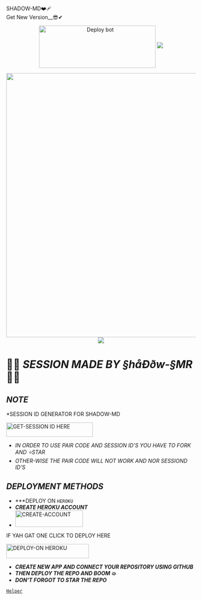 SHADOW-MD❤️‍🩹
<br>
Get New Version__😎✔
  
  <p align="center">
<a href="https://github.com/spartaspice/shadow-md.git" target="blank"><img align="center" src="https://i.imgur.com/cxaSEWe.png" alt="Deploy bot" height="112" width="310" /></a>
     
<img src="https://user-images.githubusercontent.com/73097560/115834477-dbab4500-a447-11eb-908a-139a6edaec5c.gif">
   <p align="center">
<a href="https://github.com/spartaspice/shadow-md.git">
    <img src="https://files.catbox.moe/nn3szf.jpg" width="700px">
  </a>
<img src="[https://files.catbox.moe/nn3szf.jpg](https://files.catbox.moe/d4yz5c.jpg)">



# 👨‍💻 *SESSION MADE BY §håÐðw-§MR* 👨‍💻


## *NOTE*
*SESSION ID GENERATOR FOR SHADOW-MD 


  <a href="https://session-generator--by-shadow-583ae988587e.herokuapp.com/pair"><img title="GET-SESSION ID HERE" src="https://img.shields.io/badge/GET-SESSION ID HERE-h?color=green&style=for-the-badge&logo=nike" width="230" height="38.45"/></a></p>

-   *IN ORDER TO USE PAIR CODE AND SESSION ID'S YOU HAVE TO FORK AND ⭐STAR*
- *OTHER-WISE THE PAIR CODE WILL NOT WORK AND NOR SESSIOND ID'S*


## *DEPLOYMENT METHODS*
- ***DEPLOY ON `HEROKU`
- ***CREATE HEROKU  ACCOUNT***
-    
   <a href="https://signup.heroku.com/"><img title="CREATE-ACCOUNT" src="https://img.shields.io/badge/CREATE-ACCOUNT-h?color=purple&style=for-the-badge&logo=heroku" width="180" height="43.45"/></a></p>

IF YAH GAT ONE CLICK TO DEPLOY HERE


<a href="https://dashboard.heroku.com/new?button-url=https://github.com/spartaspice/shadow-md&template=https://github.com/spartaspice/shadow-md"><img title="DEPLOY-ON HEROKU" src="https://img.shields.io/badge/DEPLOY-ON HEROKU-h?color=purple&style=for-the-badge&logo=heroku" width="220" height="38.45"/></a></p>



- ***CREATE NEW APP AND CONNECT YOUR REPOSITORY USING GITHUB***
- ***THEN DEPLOY THE REPO AND BOOM 💥***
- ***DON'T FORGOT TO STAR THE REPO***



[`Helper`](https://wa.me/+254742215053?text=Session_Problem😢)
